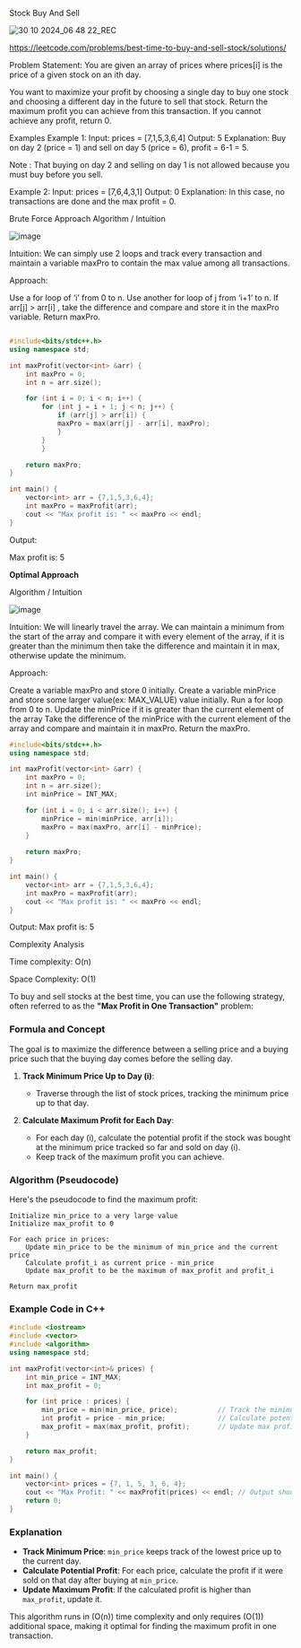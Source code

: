 Stock Buy And Sell

![30 10 2024_06 48 22_REC](https://github.com/user-attachments/assets/6bdb79c2-bb18-40e0-84c4-ce75dfced7f0)


https://leetcode.com/problems/best-time-to-buy-and-sell-stock/solutions/

Problem Statement: You are given an array of prices where prices[i] is the price of a given stock on an ith day.

You want to maximize your profit by choosing a single day to buy one stock and choosing a different day in the future to sell that stock. Return the maximum profit you can achieve from this transaction. If you cannot achieve any profit, return 0.

Examples
Example 1:
Input:
 prices = [7,1,5,3,6,4]
Output:
 5
Explanation:
 Buy on day 2 (price = 1) and 
sell on day 5 (price = 6), profit = 6-1 = 5.

Note
: That buying on day 2 and selling on day 1 
is not allowed because you must buy before 
you sell.

Example 2:
Input:
 prices = [7,6,4,3,1]
Output:
 0
Explanation:
 In this case, no transactions are 
done and the max profit = 0.



Brute Force Approach
Algorithm / Intuition

![image](https://github.com/user-attachments/assets/fbfcef94-d711-4357-96f5-bcf16010951f)

Intuition: We can simply use 2 loops and track every transaction and maintain a variable maxPro to contain the max value among all transactions.

Approach: 

Use a for loop of ‘i’ from 0 to n.
Use another for loop of j from ‘i+1’ to n.
If arr[j] > arr[i] , take the difference and compare  and store it in the maxPro variable.
Return maxPro.


```cpp

#include<bits/stdc++.h>
using namespace std;

int maxProfit(vector<int> &arr) {
    int maxPro = 0;
    int n = arr.size();

    for (int i = 0; i < n; i++) {
        for (int j = i + 1; j < n; j++) {
            if (arr[j] > arr[i]) {
            maxPro = max(arr[j] - arr[i], maxPro);
            }
        }
        }

    return maxPro;
}

int main() {
    vector<int> arr = {7,1,5,3,6,4};
    int maxPro = maxProfit(arr);
    cout << "Max profit is: " << maxPro << endl;
}
```

Output:

Max profit is: 5


**Optimal Approach**

Algorithm / Intuition

![image](https://github.com/user-attachments/assets/ad3f6853-2989-4bc2-ba92-04f6f566c315)


Intuition: We will linearly travel the array. We can maintain a minimum from the start of the array and compare it with every element of the array, if it is greater than the minimum then take the difference and maintain it in max, otherwise update the minimum.

Approach:



Create a variable maxPro and store 0 initially.
Create a variable minPrice and store some larger value(ex: MAX_VALUE) value initially.
Run a for loop from 0 to n.
Update the minPrice if it is greater than the current element of the array
Take the difference of the minPrice with the current element of the array and compare and maintain it in maxPro.
Return the maxPro.


```cpp
#include<bits/stdc++.h>
using namespace std;

int maxProfit(vector<int> &arr) {
    int maxPro = 0;
    int n = arr.size();
    int minPrice = INT_MAX;

    for (int i = 0; i < arr.size(); i++) {
        minPrice = min(minPrice, arr[i]);
        maxPro = max(maxPro, arr[i] - minPrice);
    }
    
    return maxPro;
}

int main() {
    vector<int> arr = {7,1,5,3,6,4};
    int maxPro = maxProfit(arr);
    cout << "Max profit is: " << maxPro << endl;
}
```

Output: Max profit is: 5

Complexity Analysis

Time complexity: O(n)

Space Complexity: O(1)


To buy and sell stocks at the best time, you can use the following strategy, often referred to as the **"Max Profit in One Transaction"** problem:

### Formula and Concept

The goal is to maximize the difference between a selling price and a buying price such that the buying day comes before the selling day.

1. **Track Minimum Price Up to Day \(i\)**:
   - Traverse through the list of stock prices, tracking the minimum price up to that day.

2. **Calculate Maximum Profit for Each Day**:
   - For each day \(i\), calculate the potential profit if the stock was bought at the minimum price tracked so far and sold on day \(i\).
   - Keep track of the maximum profit you can achieve.



### Algorithm (Pseudocode)

Here's the pseudocode to find the maximum profit:

```plaintext
Initialize min_price to a very large value
Initialize max_profit to 0

For each price in prices:
    Update min_price to be the minimum of min_price and the current price
    Calculate profit_i as current price - min_price
    Update max_profit to be the maximum of max_profit and profit_i

Return max_profit
```

### Example Code in C++

```cpp
#include <iostream>
#include <vector>
#include <algorithm>
using namespace std;

int maxProfit(vector<int>& prices) {
    int min_price = INT_MAX;
    int max_profit = 0;

    for (int price : prices) {
        min_price = min(min_price, price);          // Track the minimum price
        int profit = price - min_price;             // Calculate potential profit
        max_profit = max(max_profit, profit);       // Update max profit
    }

    return max_profit;
}

int main() {
    vector<int> prices = {7, 1, 5, 3, 6, 4};
    cout << "Max Profit: " << maxProfit(prices) << endl; // Output should be 5
    return 0;
}
```

### Explanation

- **Track Minimum Price**: `min_price` keeps track of the lowest price up to the current day.
- **Calculate Potential Profit**: For each price, calculate the profit if it were sold on that day after buying at `min_price`.
- **Update Maximum Profit**: If the calculated profit is higher than `max_profit`, update it.

This algorithm runs in \(O(n)\) time complexity and only requires \(O(1)\) additional space, making it optimal for finding the maximum profit in one transaction.

